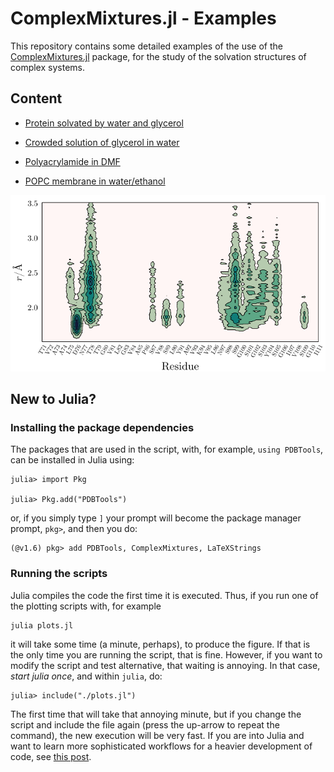 # ComplexMixtures.jl - Examples

This repository contains some detailed examples of the use of the [ComplexMixtures.jl](https://m3g.github.io/ComplexMixtures.jl/stable) package, for the study of the solvation structures of complex systems.

## Content

- [Protein solvated by water and glycerol](https://github.com/m3g/ComplexMixturesExamples/tree/main/Protein_in_Glycerol)

- [Crowded solution of glycerol in water](https://github.com/m3g/ComplexMixturesExamples/tree/main/Glycerol_in_Water)

- [Polyacrylamide in DMF](https://github.com/m3g/ComplexMixturesExamples/tree/main/Polyacrylamide_in_DMF)

- [POPC membrane in water/ethanol](https://github.com/m3g/ComplexMixturesExamples/tree/main/POPC_in_Water-Ethanol)

![image](./Protein_in_Glycerol/Density2D/density2D.png)

## New to Julia?

### Installing the package dependencies

The packages that are used in the script, with, for example, `using PDBTools`, can be installed in Julia using:

```julia-repl
julia> import Pkg

julia> Pkg.add("PDBTools")

```

or, if you simply type `]` your prompt will become the package manager prompt, `pkg>`, and then you do:

```
(@v1.6) pkg> add PDBTools, ComplexMixtures, LaTeXStrings

```

### Running the scripts

Julia compiles the code the first time it is executed. Thus, if you run one of the plotting scripts with, for example
```
julia plots.jl
```
it will take some time (a minute, perhaps), to produce the figure. If that is the only time you are running the script,
that is fine. However, if you want to modify the script and test alternative, that waiting is annoying. In that case, 
*start julia once*, and within `julia`, do:
```
julia> include("./plots.jl")
```

The first time that will take that annoying minute, but if you change the script and include the file again (press the up-arrow
to repeat the command), the new execution will be very fast. If you are into Julia and want to learn more sophisticated
workflows for a heavier development of code, see [this post](https://m3g.github.io/JuliaNotes.jl/stable/workflow/). 








